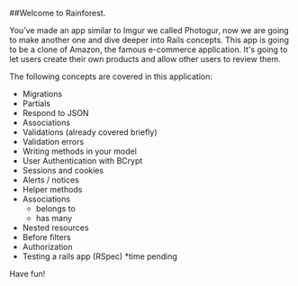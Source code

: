 ##Welcome to Rainforest.

You’ve made an app similar to Imgur we called Photogur, now we are going to make another one and dive deeper into Rails concepts. This app is going to be a clone of Amazon, the famous e-commerce application. It's going to let users create their own products and allow other users to review them.

The following concepts are covered in this application:

* Migrations
* Partials
* Respond to JSON
* Associations
* Validations (already covered briefly)
* Validation errors
* Writing methods in your model
* User Authentication with BCrypt
* Sessions and cookies
* Alerts / notices
* Helper methods
* Associations
  * belongs to
  * has many
* Nested resources
* Before filters
* Authorization
* Testing a rails app (RSpec) *time pending

Have fun!
